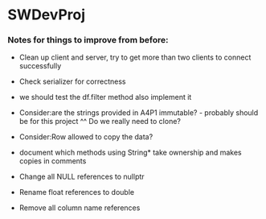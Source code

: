 # SWDevProj



### Notes for things to improve from before:


* Clean up client and server, try to get more than two clients to connect successfully

* Check serializer for correctness


* we should test the df.filter method also implement it

* Consider:are the strings provided in A4P1 immutable? - probably should be for this project
^^ Do we really need to clone?


* Consider:Row allowed to copy the data?

* document which methods using String\* take ownership and makes copies in comments

* Change all NULL references to nullptr

* Rename float references to double

* Remove all column name references
